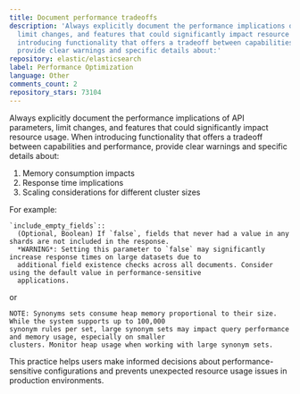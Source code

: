 ```yaml
---
title: Document performance tradeoffs
description: 'Always explicitly document the performance implications of API parameters,
  limit changes, and features that could significantly impact resource usage. When
  introducing functionality that offers a tradeoff between capabilities and performance,
  provide clear warnings and specific details about:'
repository: elastic/elasticsearch
label: Performance Optimization
language: Other
comments_count: 2
repository_stars: 73104
---
```


Always explicitly document the performance implications of API parameters, limit changes, and features that could significantly impact resource usage. When introducing functionality that offers a tradeoff between capabilities and performance, provide clear warnings and specific details about:

1. Memory consumption impacts
2. Response time implications
3. Scaling considerations for different cluster sizes

For example:

```asciidoc
`include_empty_fields`::
  (Optional, Boolean) If `false`, fields that never had a value in any shards are not included in the response.
  *WARNING*: Setting this parameter to `false` may significantly increase response times on large datasets due to
  additional field existence checks across all documents. Consider using the default value in performance-sensitive
  applications.
```

or

```asciidoc
NOTE: Synonyms sets consume heap memory proportional to their size. While the system supports up to 100,000 
synonym rules per set, large synonym sets may impact query performance and memory usage, especially on smaller
clusters. Monitor heap usage when working with large synonym sets.
```

This practice helps users make informed decisions about performance-sensitive configurations and prevents unexpected resource usage issues in production environments.
